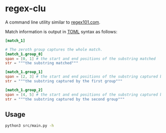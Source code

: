 # regex-clu

A command line utility similar to [regex101.com](regex101.com).

Match information is output in [TOML](https://toml.io/en/) syntax as follows:

```toml
[match_1]

# The zeroth group captures the whole match.
[match_1.group_0]
span = [0, 1] # the start and end positions of the substring matched
str = """the substring matched"""

[match_1.group_1]
span = [2, 3] # the start and end positions of the substring captured by the first group
str = """the substring captured by the first group"""

[match_1.group_2]
span = [4, 5] # the start and end positions of the substring captured by the second group
str = """the substring captured by the second group"""
```

## Usage

```Bash
python3 src/main.py -h
```
